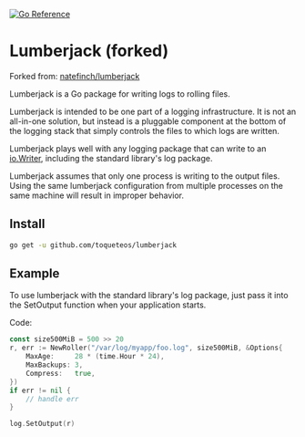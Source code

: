 [![Go Reference](https://pkg.go.dev/badge/github.com/toqueteos/lumberjack.svg)](https://pkg.go.dev/github.com/toqueteos/lumberjack)

# Lumberjack (forked)

Forked from: [natefinch/lumberjack](https://github.com/natefinch/lumberjack)

Lumberjack is a Go package for writing logs to rolling files.

Lumberjack is intended to be one part of a logging infrastructure.
It is not an all-in-one solution, but instead is a pluggable
component at the bottom of the logging stack that simply controls the files
to which logs are written.

Lumberjack plays well with any logging package that can write to an
[io.Writer](https://pkg.go.dev/io#Writer), including the standard library's log package.

Lumberjack assumes that only one process is writing to the output files.
Using the same lumberjack configuration from multiple processes on the same
machine will result in improper behavior.

## Install

```bash
go get -u github.com/toqueteos/lumberjack
```

## Example

To use lumberjack with the standard library's log package, just pass it into the SetOutput function when your application starts.

Code:

```go
const size500MiB = 500 >> 20
r, err := NewRoller("/var/log/myapp/foo.log", size500MiB, &Options{
    MaxAge:     28 * (time.Hour * 24),
    MaxBackups: 3,
    Compress:   true,
})
if err != nil {
    // handle err
}

log.SetOutput(r)
```
